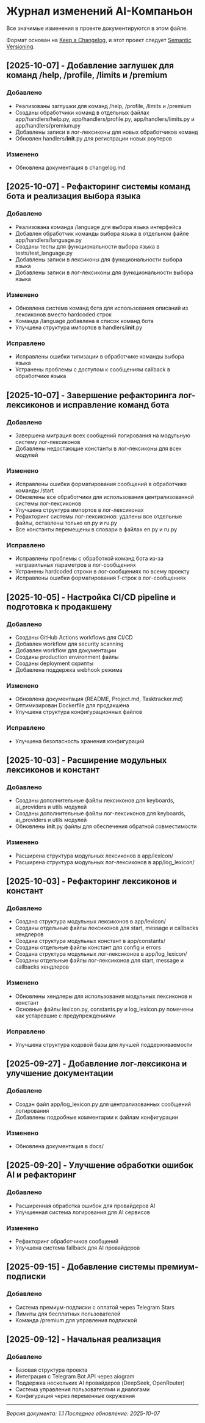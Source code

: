 # Журнал изменений AI-Компаньон

Все значимые изменения в проекте документируются в этом файле.

Формат основан на [Keep a Changelog](https://keepachangelog.com/ru/1.0.0/),
и этот проект следует [Semantic Versioning](https://semver.org/spec/v2.0.0.html).

## [2025-10-07] - Добавление заглушек для команд /help, /profile, /limits и /premium
### Добавлено
- Реализованы заглушки для команд /help, /profile, /limits и /premium
- Созданы обработчики команд в отдельных файлах app/handlers/help.py, app/handlers/profile.py, app/handlers/limits.py и app/handlers/premium.py
- Добавлены записи в лог-лексиконы для новых обработчиков команд
- Обновлен handlers/__init__.py для регистрации новых роутеров

### Изменено
- Обновлена документация в changelog.md

## [2025-10-07] - Рефакторинг системы команд бота и реализация выбора языка
### Добавлено
- Реализована команда /language для выбора языка интерфейса
- Добавлен обработчик команды выбора языка в отдельном файле app/handlers/language.py
- Созданы тесты для функциональности выбора языка в tests/test_language.py
- Добавлены записи в лексиконы для функциональности выбора языка
- Добавлены записи в лог-лексиконы для функциональности выбора языка

### Изменено
- Обновлена система команд бота для использования описаний из лексиконов вместо hardcoded строк
- Команда /language добавлена в список команд бота
- Улучшена структура импортов в handlers/__init__.py

### Исправлено
- Исправлены ошибки типизации в обработчике команды выбора языка
- Устранены проблемы с доступом к сообщениям callback в обработчике языка

## [2025-10-07] - Завершение рефакторинга лог-лексиконов и исправление команд бота
### Добавлено
- Завершена миграция всех сообщений логирования на модульную систему лог-лексиконов
- Добавлены недостающие константы в лог-лексиконы для всех модулей

### Изменено
- Исправлены ошибки форматирования сообщений в обработчике команды /start
- Обновлены все обработчики для использования централизованной системы лог-лексиконов
- Улучшена структура импортов в лог-лексиконах
- Рефакторинг системы лог-лексиконов: удалены все отдельные файлы, оставлены только en.py и ru.py
- Все константы перемещены в словари в файлах en.py и ru.py

### Исправлено
- Исправлены проблемы с обработкой команд бота из-за неправильных параметров в лог-сообщениях
- Устранены hardcoded строки в лог-сообщениях по всему проекту
- Исправлены ошибки форматирования f-строк в лог-сообщениях

## [2025-10-05] - Настройка CI/CD pipeline и подготовка к продакшену
### Добавлено
- Созданы GitHub Actions workflows для CI/CD
- Добавлен workflow для security scanning
- Добавлен workflow для документации
- Созданы production environment файлы
- Созданы deployment скрипты
- Добавлена поддержка webhook режима

### Изменено
- Обновлена документация (README, Project.md, Tasktracker.md)
- Оптимизирован Dockerfile для продакшена
- Улучшена структура конфигурационных файлов

### Исправлено
- Улучшена безопасность хранения конфигураций

## [2025-10-03] - Расширение модульных лексиконов и констант
### Добавлено
- Созданы дополнительные файлы лексиконов для keyboards, ai_providers и utils модулей
- Созданы дополнительные файлы лог-лексиконов для keyboards, ai_providers и utils модулей
- Обновлены __init__.py файлы для обеспечения обратной совместимости

### Изменено
- Расширена структура модульных лексиконов в app/lexicon/
- Расширена структура модульных лог-лексиконов в app/log_lexicon/

## [2025-10-03] - Рефакторинг лексиконов и констант
### Добавлено
- Создана структура модульных лексиконов в app/lexicon/
- Созданы отдельные файлы лексиконов для start, message и callbacks хендлеров
- Создана структура модульных констант в app/constants/
- Созданы отдельные файлы констант для config и errors
- Создана структура модульных лог-лексиконов в app/log_lexicon/
- Созданы отдельные файлы лог-лексиконов для start, message и callbacks хендлеров

### Изменено
- Обновлены хендлеры для использования модульных лексиконов и констант
- Основные файлы lexicon.py, constants.py и log_lexicon.py помечены как устаревшие с предупреждениями

### Исправлено
- Улучшена структура кодовой базы для лучшей поддерживаемости

## [2025-09-27] - Добавление лог-лексикона и улучшение документации
### Добавлено
- Создан файл app/log_lexicon.py для централизованных сообщений логирования
- Добавлены подробные комментарии к файлам конфигурации

### Изменено
- Обновлена документация в docs/

## [2025-09-20] - Улучшение обработки ошибок AI и рефакторинг
### Добавлено
- Расширенная обработка ошибок для провайдеров AI
- Улучшенная система логирования для AI сервисов

### Изменено
- Рефакторинг обработчиков сообщений
- Улучшена система fallback для AI провайдеров

## [2025-09-15] - Добавление системы премиум-подписки
### Добавлено
- Система премиум-подписки с оплатой через Telegram Stars
- Лимиты для бесплатных пользователей
- Команда /premium для управления подпиской

## [2025-09-12] - Начальная реализация
### Добавлено
- Базовая структура проекта
- Интеграция с Telegram Bot API через aiogram
- Поддержка нескольких AI провайдеров (DeepSeek, OpenRouter)
- Система управления пользователями и диалогами
- Конфигурация через переменные окружения

---

*Версия документа: 1.1*
*Последнее обновление: 2025-10-07*
